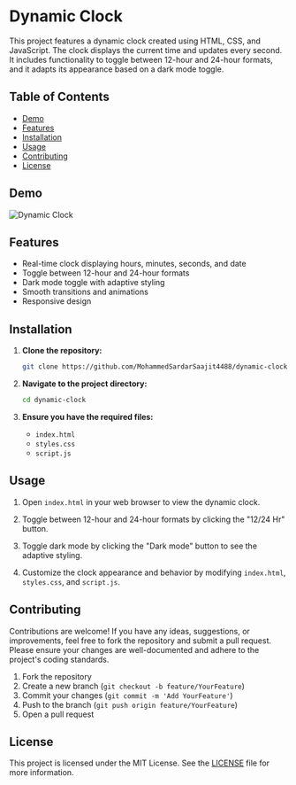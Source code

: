 # Dynamic Clock

This project features a dynamic clock created using HTML, CSS, and JavaScript. The clock displays the current time and updates every second. It includes functionality to toggle between 12-hour and 24-hour formats, and it adapts its appearance based on a dark mode toggle.

## Table of Contents

- [Demo](#demo)
- [Features](#features)
- [Installation](#installation)
- [Usage](#usage)
- [Contributing](#contributing)
- [License](#license)

## Demo

![Dynamic Clock](preview.png)

## Features

- Real-time clock displaying hours, minutes, seconds, and date
- Toggle between 12-hour and 24-hour formats
- Dark mode toggle with adaptive styling
- Smooth transitions and animations
- Responsive design

## Installation

1. **Clone the repository:**

    ```sh
    git clone https://github.com/MohammedSardarSaajit4488/dynamic-clock.git
    ```

2. **Navigate to the project directory:**

    ```sh
    cd dynamic-clock
    ```

3. **Ensure you have the required files:**

    - `index.html`
    - `styles.css`
    - `script.js`

## Usage

1. Open `index.html` in your web browser to view the dynamic clock.
   
2. Toggle between 12-hour and 24-hour formats by clicking the "12/24 Hr" button.

3. Toggle dark mode by clicking the "Dark mode" button to see the adaptive styling.

4. Customize the clock appearance and behavior by modifying `index.html`, `styles.css`, and `script.js`.

## Contributing

Contributions are welcome! If you have any ideas, suggestions, or improvements, feel free to fork the repository and submit a pull request. Please ensure your changes are well-documented and adhere to the project's coding standards.

1. Fork the repository
2. Create a new branch (`git checkout -b feature/YourFeature`)
3. Commit your changes (`git commit -m 'Add YourFeature'`)
4. Push to the branch (`git push origin feature/YourFeature`)
5. Open a pull request

## License

This project is licensed under the MIT License. See the [LICENSE](LICENSE) file for more information.

